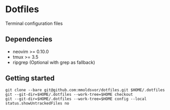 # Dotfiles
Terminal configuration files

## Dependencies

* neovim >= 0.10.0
* tmux >= 3.5
* ripgrep (Optional with grep as fallback)

## Getting started

```shell
git clone --bare git@github.com:mmoldsvor/dotfiles.git $HOME/.dotfiles
git --git-dir=$HOME/.dotfiles --work-tree=$HOME checkout
git --git-dir=$HOME/.dotfiles --work-tree=$HOME config --local status.showUntrackedFiles no
```
